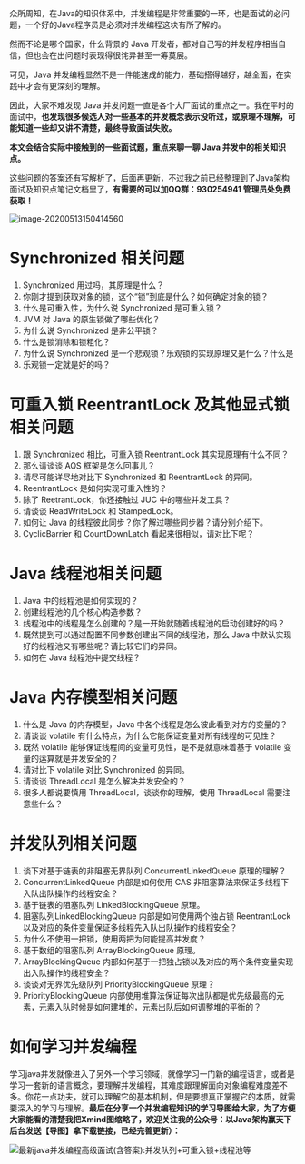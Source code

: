 众所周知，在Java的知识体系中，并发编程是非常重要的一环，也是面试的必问题，一个好的Java程序员是必须对并发编程这块有所了解的。

然而不论是哪个国家，什么背景的 Java 开发者，都对自己写的并发程序相当自信，但也会在出问题时表现得很诧异甚至一筹莫展。

可见，Java 并发编程显然不是一件能速成的能力，基础搭得越好，越全面，在实践中才会有更深刻的理解。

因此，大家不难发现 Java 并发问题一直是各个大厂面试的重点之一。我在平时的面试中，**也发现很多候选人对一些基本的并发概念表示没听过，或原理不理解，可能知道一些却又讲不清楚，最终导致面试失败。**

**本文会结合实际中接触到的一些面试题，重点来聊一聊 Java 并发中的相关知识点。**

这些问题的答案还有写解析了，后面再更新，不过我之前已经整理到了Java架构面试及知识点笔记文档里了，**有需要的可以加QQ群：930254941 管理员处免费获取！**

![image-20200513150414560](C:\Users\XXTG\AppData\Roaming\Typora\typora-user-images\image-20200513150414560.png)

# **Synchronized 相关问题**

1. Synchronized 用过吗，其原理是什么？
2. 你刚才提到获取对象的锁，这个“锁”到底是什么？如何确定对象的锁？
3. 什么是可重入性，为什么说 Synchronized 是可重入锁？
4. JVM 对 Java 的原生锁做了哪些优化？
5. 为什么说 Synchronized 是非公平锁？
6. 什么是锁消除和锁粗化？
7. 为什么说 Synchronized 是一个悲观锁？乐观锁的实现原理又是什么？什么是
8. 乐观锁一定就是好的吗？

# **可重入锁 ReentrantLock 及其他显式锁相关问题**

1. 跟 Synchronized 相比，可重入锁 ReentrantLock 其实现原理有什么不同？
2. 那么请谈谈 AQS 框架是怎么回事儿？
3. 请尽可能详尽地对比下 Synchronized 和 ReentrantLock 的异同。
4. ReentrantLock 是如何实现可重入性的？
5. 除了 ReetrantLock，你还接触过 JUC 中的哪些并发工具？
6. 请谈谈 ReadWriteLock 和 StampedLock。
7. 如何让 Java 的线程彼此同步？你了解过哪些同步器？请分别介绍下。
8. CyclicBarrier 和 CountDownLatch 看起来很相似，请对比下呢？

# **Java 线程池相关问题**

1. Java 中的线程池是如何实现的？
2. 创建线程池的几个核心构造参数？
3. 线程池中的线程是怎么创建的？是一开始就随着线程池的启动创建好的吗？
4. 既然提到可以通过配置不同参数创建出不同的线程池，那么 Java 中默认实现好的线程池又有哪些呢？请比较它们的异同。
5. 如何在 Java 线程池中提交线程？

# **Java 内存模型相关问题**

1. 什么是 Java 的内存模型，Java 中各个线程是怎么彼此看到对方的变量的？
2. 请谈谈 volatile 有什么特点，为什么它能保证变量对所有线程的可见性？
3. 既然 volatile 能够保证线程间的变量可见性，是不是就意味着基于 volatile 变量的运算就是并发安全的？
4. 请对比下 volatile 对比 Synchronized 的异同。
5. 请谈谈 ThreadLocal 是怎么解决并发安全的？
6. 很多人都说要慎用 ThreadLocal，谈谈你的理解，使用 ThreadLocal 需要注意些什么？

# **并发队列相关问题**

1. 谈下对基于链表的非阻塞无界队列 ConcurrentLinkedQueue 原理的理解？
2. ConcurrentLinkedQueue 内部是如何使用 CAS 非阻塞算法来保证多线程下入队出队操作的线程安全？
3. 基于链表的阻塞队列 LinkedBlockingQueue 原理。
4. 阻塞队列LinkedBlockingQueue 内部是如何使用两个独占锁 ReentrantLock 以及对应的条件变量保证多线程先入队出队操作的线程安全？
5. 为什么不使用一把锁，使用两把为何能提高并发度？
6. 基于数组的阻塞队列 ArrayBlockingQueue 原理。
7. ArrayBlockingQueue 内部如何基于一把独占锁以及对应的两个条件变量实现出入队操作的线程安全？
8. 谈谈对无界优先级队列 PriorityBlockingQueue 原理？
9. PriorityBlockingQueue 内部使用堆算法保证每次出队都是优先级最高的元素，元素入队时候是如何建堆的，元素出队后如何调整堆的平衡的？

# **如何学习并发编程**

学习java并发就像进入了另外一个学习领域，就像学习一门新的编程语言，或者是学习一套新的语言概念，要理解并发编程，其难度跟理解面向对象编程难度差不多。你花一点功夫，就可以理解它的基本机制，但是要想真正掌握它的本质，就需要深入的学习与理解。**最后在分享一个并发编程知识的学习导图给大家，为了方便大家能看的清楚我把Xmind图缩略了，欢迎关注我的公众号：以Java架构赢天下 后台发送【导图】拿下载链接，已经完善更新）：**

![最新java并发编程高级面试(含答案):并发队列+可重入锁+线程池等](http://p3.pstatp.com/large/pgc-image/ecbdbccf387348aa8f392b31bfd6af21)